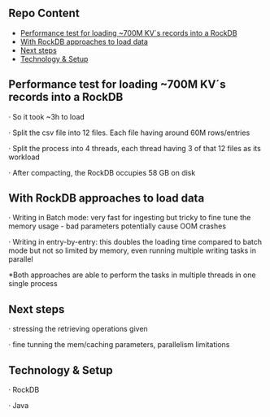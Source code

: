 ## Repo Content
* [Performance test for loading ~700M KV´s records into a RockDB](#Repo-Scope)
* [With RockDB approaches to load data](#approaches)
* [Next steps](#whatnext)
* [Technology & Setup](#techsetup)

## Performance test for loading ~700M KV´s records into a RockDB

·         So it took ~3h to load

·         Split the csv file into 12 files. Each file having around 60M rows/entries

·         Split the process into 4 threads, each thread having 3 of that 12 files as its workload

·         After compacting, the RockDB occupies 58 GB on disk

## With RockDB approaches to load data

·         Writing in Batch mode: very fast for ingesting but tricky to fine tune the memory usage - bad parameters potentially cause OOM crashes

·         Writing in entry-by-entry: this doubles the loading time compared to batch mode but not so limited by memory, even running multiple writing tasks in parallel

*Both approaches are able to perform the tasks in multiple threads in one single process

## Next steps

·         stressing the retrieving operations given

·         fine tunning the mem/caching parameters, parallelism limitations

## Technology & Setup

·         RockDB

·         Java
